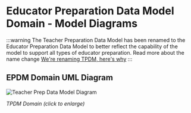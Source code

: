 # Educator Preparation Data Model Domain - Model Diagrams

:::warning
The Teacher Preparation Data Model has been renamed to the Educator Preparation
Data Model to better reflect the capability of the model to support all types of
educator preparation. Read more about the name change [We're renaming TPDM,
here's
why](https://edfi.atlassian.net/wiki/display/EPP/We%27re+renaming+TPDM%2C+here%27s+why)
:::

## EPDM Domain UML Diagram

![Teacher Prep Data Model Diagram](../../../img/TeacherPrepDataModel.jpeg)

_TPDM Domain (click to enlarge)_
